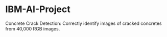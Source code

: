 # IBM-AI-Project
Concrete Crack Detection: Correctly identify images of cracked concretes from 40,000 RGB images.
